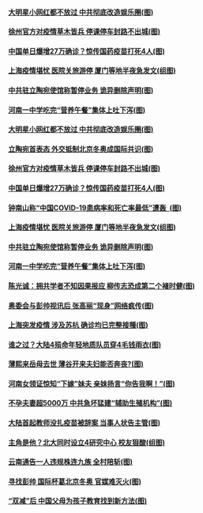 #### [大明星小网红都不放过 中共彻底改造娱乐圈(图)](../pages/p1/990721.md) 
#### [徐州官方对疫情草木皆兵 停课停车封路不出城(图)](../pages/p1/990701.md) 
#### [中国单日爆增27万确诊？惊传国药疫苗打死4人(图)](../pages/p1/990693.md) 
#### [上海疫情堪忧 医院关旅游停 厦门等地半夜急发文(组图)](../pages/p1/990672.md) 
#### [中共驻立陶宛使馆称暂停业务 诡异删除声明(图)](../pages/p1/990661.md) 
#### [河南一中学吃完“营养午餐”集体上吐下泻(图)](../pages/p1/990648.md) 
#### [大明星小网红都不放过 中共彻底改造娱乐圈(图)](../pages/p1/990721.md) 
#### [立陶宛首表态 外交抵制北京冬奥成国际共识(图)](../pages/p1/990708.md) 
#### [徐州官方对疫情草木皆兵 停课停车封路不出城(图)](../pages/p1/990701.md) 
#### [中国单日爆增27万确诊？惊传国药疫苗打死4人(图)](../pages/p1/990693.md) 
#### [钟南山称“中国COVID-19患病率和死亡率最低”遭轰 &nbsp;(图)](../pages/p1/990683.md) 
#### [上海疫情堪忧 医院关旅游停 厦门等地半夜急发文(组图)](../pages/p1/990672.md) 
#### [中共驻立陶宛使馆称暂停业务 诡异删除声明(图)](../pages/p1/990661.md) 
#### [河南一中学吃完“营养午餐”集体上吐下泻(图)](../pages/p1/990648.md) 
#### [陈光诚：拥共学者不知因果报应 柳传志恐成第二个褚时健(图)](../pages/p1/990620.md) 
#### [奥委会与彭帅视讯后 张高丽“现身”网络疯传(图)](../pages/p1/990605.md) 
#### [上海突发疫情 涉及苏杭 确诊均已完整接種(图)](../pages/p1/990588.md) 
#### [谁之过？大陆4殒命年轻地质队员穿4毛钱雨衣(图)](../pages/p1/990580.md) 
#### [薄熙来岳母去世 薄谷开来夫妇能否奔丧?(图)](../pages/p1/990573.md) 
#### [河南女领证惊知“下嫁”妹夫 亲妹扬言“你告我啊！”(图)](../pages/p1/990533.md) 
#### [不孕夫妻超5000万 中共急坏猛建“辅助生殖机构”(图)](../pages/p1/990528.md) 
#### [大陆首起教师没扎疫苗被辞案 当事人状告主管(图)](../pages/p1/990518.md) 
#### [主角是他？北大同时设立4研究中心 校友狠酸(组图)](../pages/p1/990516.md) 
#### [云南通告一人违规株连九族 全村陪斩(图)](../pages/p1/990465.md) 
#### [寻找彭帅 国际杯葛北京冬奥 官媒难灭火(图)](../pages/p1/990430.md) 
#### [“双减”后 中国父母为孩子教育找到新方法(图)](../pages/p1/990460.md) 

